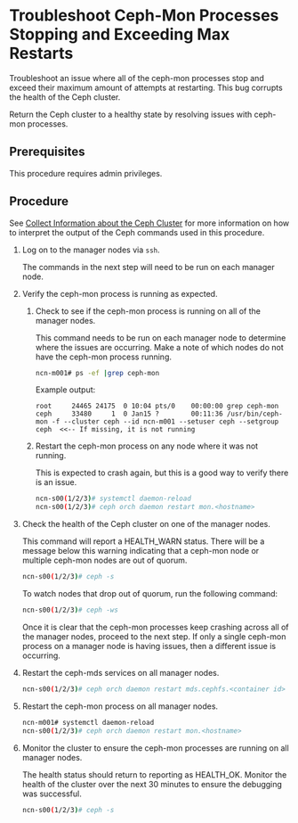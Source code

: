 # Troubleshoot Ceph-Mon Processes Stopping and Exceeding Max Restarts

Troubleshoot an issue where all of the ceph-mon processes stop and exceed their maximum amount of attempts at restarting. This bug corrupts the health of the Ceph cluster.

Return the Ceph cluster to a healthy state by resolving issues with ceph-mon processes.

## Prerequisites

This procedure requires admin privileges.

## Procedure

See [Collect Information about the Ceph Cluster](Collect_Information_About_the_Ceph_Cluster.md) for more information on how to interpret the output of the Ceph commands used in this procedure.

1. Log on to the manager nodes via `ssh`.

    The commands in the next step will need to be run on each manager node.

1. Verify the ceph-mon process is running as expected.

    1. Check to see if the ceph-mon process is running on all of the manager nodes.

        This command needs to be run on each manager node to determine where the issues are occurring. Make a note of which nodes do not have the ceph-mon process running.

        ```bash
        ncn-m001# ps -ef |grep ceph-mon
        ```
        
        Example output:

        ```
        root     24465 24175  0 10:04 pts/0    00:00:00 grep ceph-mon
        ceph     33480     1  0 Jan15 ?        00:11:36 /usr/bin/ceph-mon -f --cluster ceph --id ncn-m001 --setuser ceph --setgroup ceph  <<-- If missing, it is not running
        ```

    1. Restart the ceph-mon process on any node where it was not running.

        This is expected to crash again, but this is a good way to verify there is an issue.

        ```bash
        ncn-s00(1/2/3)# systemctl daemon-reload
        ncn-s00(1/2/3)# ceph orch daemon restart mon.<hostname>
        ```

1. Check the health of the Ceph cluster on one of the manager nodes.

    This command will report a HEALTH\_WARN status. There will be a message below this warning indicating that a ceph-mon node or multiple ceph-mon nodes are out of quorum.

    ```bash
    ncn-s00(1/2/3)# ceph -s
    ```

    To watch nodes that drop out of quorum, run the following command:

    ```bash
    ncn-s00(1/2/3)# ceph -ws
    ```

    Once it is clear that the ceph-mon processes keep crashing across all of the manager nodes, proceed to the next step. If only a single ceph-mon process on a manager node is having issues, then a different issue is occurring.

1. Restart the ceph-mds services on all manager nodes.

    ```bash
    ncn-s00(1/2/3)# ceph orch daemon restart mds.cephfs.<container id>
    ```

1. Restart the ceph-mon process on all manager nodes.

    ```bash
    ncn-m001# systemctl daemon-reload
    ncn-s00(1/2/3)# ceph orch daemon restart mon.<hostname>
    ```

1. Monitor the cluster to ensure the ceph-mon processes are running on all manager nodes.

    The health status should return to reporting as HEALTH\_OK. Monitor the health of the cluster over the next 30 minutes to ensure the debugging was successful.

    ```bash
    ncn-s00(1/2/3)# ceph -s
    ```
